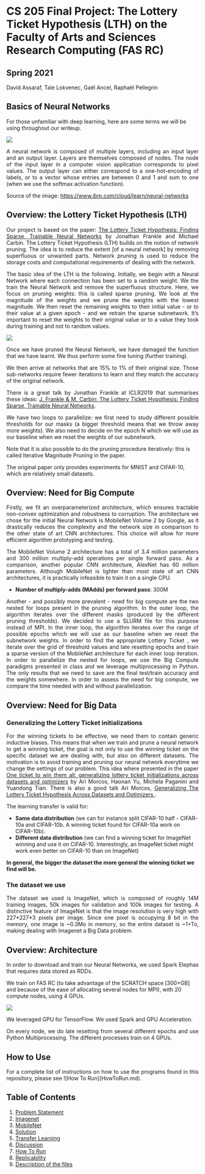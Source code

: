 # CS 205 Final Project: The Lottery Ticket Hypothesis (LTH) on the Faculty of Arts and Sciences Research Computing (FAS RC)

## Spring 2021

David Assaraf, Tale Lokvenec, Gaël Ancel, Raphaël Pellegrin 

## Basics of Neural Networks

For those unfamiliar with deep learning, here are some terms we will be using throughout our writeup.

![](Images/NeuralNetwork.png)

<p align="justify"> A neural network is composed of multiple layers, including an input layer and an output layer. Layers are themselves composed of nodes. The node of the input layer in a computer vision application corresponds to pixel values. The output layer can either correspond to a one-hot-encoding of labels, or to a vector whose entries are between 0 and 1 and sum to one (when we use the softmax activation function). </p> 

Source of the image: https://www.ibm.com/cloud/learn/neural-networks

## Overview: the Lottery Ticket Hypothesis (LTH)

<p align="justify"> Our project is based on the paper: <a href="https://arxiv.org/abs/1803.03635">The Lottery Ticket Hypothesis: Finding Sparse, Trainable Neural Networks</a> by Jonathan Frankle and Michael Carbin. The Lottery Ticket Hypothesis (LTH) builds on the notion of network pruning. The idea is to reduce the extent [of a neural network] by removing superfluous or unwanted parts. Network pruning is used to reduce the storage costs and computational requirements of dealing with the network. </p>

<p align="justify"> The basic idea of the LTH is the following. Initially, we begin with a Neural Network where each connection has been set to a random weight. We the train the Neural Network and remove the superfluous structure. Here, we focus on pruning weights: this is called sparse pruning. We look at the magnitude of the weights and we prune the weights with the lowest magnitude. We then reset the remaining weights to their initial value - or to their value at a given epoch - and we retrain the sparse subnetwork. It’s important to reset the weights to their original value or to a value they took during training and not to random values. </p>

![](Images/Pruning.png)


<p align="justify"> Once we have pruned the Neural Network, we have damaged the function that we have learnt. We thus perform some fine tuning (further training). </p>

<p align="justify"> We then arrive at networks that are 15% to 1% of their original size. Those sub-networks require fewer iterations to learn and they match the accuracy of the original network. </p>

<p align="justify"> There is a great talk by Jonathan Frankle at ICLR2019 that summarises these ideas: <a href="https://www.youtube.com/watch?v=s7DqRZVvRiQ&t=773s">J. Frankle & M. Carbin: The Lottery Ticket Hypothesis: Finding Sparse, Trainable Neural Networks</a>.  </p>

<p align="justify"> We have two loops to parallelize: we first need to study different possible thresholds for our masks (a bigger threshold means that we throw away more weights). We also need to decide on the epoch N which we will use as our baseline when we reset the weights of our subnetwork.  </p>

Note that it is also possible to do the pruning procedure iteratively: this is called Iterative Magnitude Pruning in the paper.

The original paper only provides experiments for MNIST and CIFAR-10, which are relatively small datasets.


## Overview: Need for Big Compute

<p align="justify">  Firstly, we fit an overparameterized architecture, which ensures tractable non-convex optimization and robustness to corruption. The architecture we chose for the initial Neural Network is MobileNet Volume 2 by Google, as it drastically reduces the complexity and the network size in comparison to the other state of art CNN architectures. This choice will allow for more efficient algorithm prototyping and testing. </p>

<p align="justify">  The MobileNet Volume 2 architecture has a total of 3.4 million parameters and 300 million multiply-add operations per single forward pass. As a comparison, another popular CNN architecture, AlexNet has 60 million parameters. Although MobileNet is lighter than most state of art CNN architectures, it is practically infeasible to train it on a single CPU. </p>

- **Number of multiply-adds (MAdds) per forward pass**: 300M

<p align="justify"> Another - and possibly more prevalent - need for big compute are the two nested for loops present in the pruning algorithm. In the outer loop, the algorithm iterates over the different masks (produced by the different pruning thresholds). We decided to use a SLURM file for this purpose instead of MPI. In the inner loop, the algorithm iterates over the range of possible epochs which we will use as our baseline when we reset the subnetwork weights. In order to find the appropriate Lottery Ticket , we iterate over the grid of threshold values and late resetting epochs and train a sparse version of the MobileNet architecture for each inner loop iteration. In order to parallelize the nested for loops, we use the Big Compute paradigms presented in class and we leverage multiprocessing in Python. The only results that we need to save are the final test/train accuracy and the weights somewhere. In order to assess the need for big compute, we compare the time needed with and without parallelization.</p>

## Overview: Need for Big Data

### Generalizing the Lottery Ticket initializations

<p align="justify"> For the winning tickets to be effective, we need them to contain generic inductive biases. This means that when we train and prune a neural network to get a winning ticket, the goal is not only to use the winning ticket on the specific dataset we are dealing with, but also on different datasets. The motivation is to avoid training and pruning our neural network everytime we change the settings of our problem. This idea where presented in the paper <a href="https://arxiv.org/abs/1906.02773">One ticket to win them all: generalizing lottery ticket initializations across datasets and optimizers</a> by Ari Morcos, Haonan Yu, Michela Paganini and Yuandong Tian. There is also a good talk Ari Morcos, <a href="https://www.youtube.com/watch?v=oOgbHpjTwwA"> Generalizing The Lottery Ticket Hypothesis Across Datasets and Optimizers </a>. </p> 
 
 
The learning transfer is valid for:
- **Same data distribution** (we can for instance split CIFAR-10 half - CIFAR-10a and CIFAR-10b. A winning ticket found for CIFAR-10a work on CIFAR-10b).
- **Different data distribution** (we can find a winning ticket for ImageNet winning and use it on CIFAR-10. Interestingly, an ImageNet ticket might work even better on CIFAR-10 than on ImageNet)

**In general, the bigger the dataset the more general the winning ticket we find will be.**

### The dataset we use

<p align="justify"> The dataset we used is ImageNet, which is composed of roughly 14M training images, 50k images for validation and 100k images for testing. A distinctive feature of ImageNet is that the image resolution is very high with 227*227*3 pixels per image. Since one pixel is occupying 8 bit in the memory, one image is ~0.3Mo in memory, so the entire dataset is ~1+To, making dealing with Imagenet a  Big Data problem. </p>

## Overview: Architecture 

<p align="justify"> In order to download and train our Neural Networks, we used Spark Elephas that requires data stored as RDDs. </p>

We train on FAS RC (to take advantage of the SCRATCH space [300+GB] and because of the ease of allocating several nodes for MPI), with 20 compute nodes, using 4 GPUs. 

![](Images/Cannon.png)

We leveraged GPU for TensorFlow. We used Spark and GPU Acceleration.

<p align="justify"> On every node, we do late resetting from several different epochs and use Python Multiprocessing. The different processes train on 4 GPUs. </p>


## How to Use

<p align="justify"> For a complete list of instructions on how to use the programs found in this repository, please see ![How To Run](HowToRun.md). </p>

## Table of Contents
1. [Problem Statement](ProblemStatement.md)
2. [Imagenet](Imagenet.md)
3. [MobileNet](MobileNet.md)
4. [Solution](Solution.md)
5. [Transfer Learning](TransferLearning.md)
6. [Discussion](Discussion.md)
7. [How To Run](HowToRun.md)
8. [Replicability](Replicability.md)
9. [Description of the files](FilesDescription.md)
